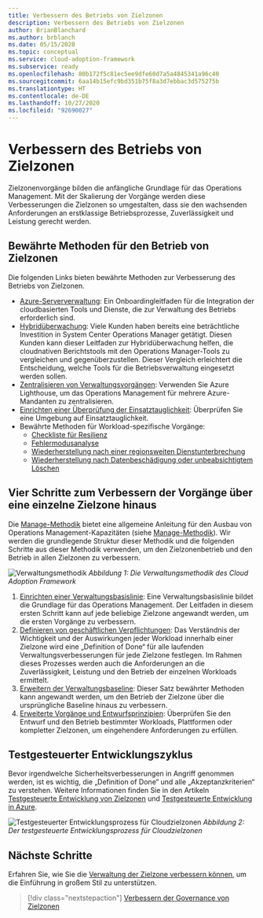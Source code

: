 ```yaml
---
title: Verbessern des Betriebs von Zielzonen
description: Verbessern des Betriebs von Zielzonen
author: BrianBlanchard
ms.author: brblanch
ms.date: 05/15/2020
ms.topic: conceptual
ms.service: cloud-adoption-framework
ms.subservice: ready
ms.openlocfilehash: 80b172f5c81ec5ee9dfe60d7a5a4845341a96c40
ms.sourcegitcommit: 6aa14b15efc9bd351b75f8a3d7ebbac3d575275b
ms.translationtype: HT
ms.contentlocale: de-DE
ms.lasthandoff: 10/27/2020
ms.locfileid: "92690027"
---
```

# <a name="improve-landing-zone-operations"></a>Verbessern des Betriebs von Zielzonen

Zielzonenvorgänge bilden die anfängliche Grundlage für das Operations Management. Mit der Skalierung der Vorgänge werden diese Verbesserungen die Zielzonen so umgestalten, dass sie den wachsenden Anforderungen an erstklassige Betriebsprozesse, Zuverlässigkeit und Leistung gerecht werden.

## <a name="landing-zone-operations-best-practices"></a>Bewährte Methoden für den Betrieb von Zielzonen

Die folgenden Links bieten bewährte Methoden zur Verbesserung des Betriebs von Zielzonen.

- [Azure-Serververwaltung](../../manage/azure-server-management/index.md): Ein Onboardingleitfaden für die Integration der cloudbasierten Tools und Dienste, die zur Verwaltung des Betriebs erforderlich sind.
- [Hybridüberwachung](../../manage/monitor/index.md): Viele Kunden haben bereits eine beträchtliche Investition in System Center Operations Manager getätigt. Diesen Kunden kann dieser Leitfaden zur Hybridüberwachung helfen, die cloudnativen Berichtstools mit den Operations Manager-Tools zu vergleichen und gegenüberzustellen. Dieser Vergleich erleichtert die Entscheidung, welche Tools für die Betriebsverwaltung eingesetzt werden sollen.
- [Zentralisieren von Verwaltungsvorgängen](../../manage/centralize-operations.md): Verwenden Sie Azure Lighthouse, um das Operations Management für mehrere Azure-Mandanten zu zentralisieren.
- [Einrichten einer Überprüfung der Einsatztauglichkeit](../../manage/operational-fitness-review.md): Überprüfen Sie eine Umgebung auf Einsatztauglichkeit.
- Bewährte Methoden für Workload-spezifische Vorgänge:
  - [Checkliste für Resilienz](/azure/architecture/checklist/resiliency-per-service?bc=%2fazure%2fcloud-adoption-framework%2f_bread%2ftoc.json&toc=%2fazure%2fcloud-adoption-framework%2ftoc.json)
  - [Fehlermodusanalyse](/azure/architecture/resiliency/failure-mode-analysis?bc=%2fazure%2fcloud-adoption-framework%2f_bread%2ftoc.json&toc=%2fazure%2fcloud-adoption-framework%2ftoc.json)
  - [Wiederherstellung nach einer regionsweiten Dienstunterbrechung](/azure/architecture/resiliency/recovery-loss-azure-region?bc=%2fazure%2fcloud-adoption-framework%2f_bread%2ftoc.json&toc=%2fazure%2fcloud-adoption-framework%2ftoc.json)
  - [Wiederherstellung nach Datenbeschädigung oder unbeabsichtigtem Löschen](/azure/architecture/framework/resiliency/data-management?bc=%2fazure%2fcloud-adoption-framework%2f_bread%2ftoc.json&toc=%2fazure%2fcloud-adoption-framework%2ftoc.json)

## <a name="four-steps-to-improve-operations-beyond-a-single-landing-zone"></a>Vier Schritte zum Verbessern der Vorgänge über eine einzelne Zielzone hinaus

Die [Manage-Methodik](../../manage/index.md) bietet eine allgemeine Anleitung für den Ausbau von Operations Management-Kapazitäten (siehe [Manage-Methodik](../../manage/index.md)). Wir werden die grundlegende Struktur dieser Methodik und die folgenden Schritte aus dieser Methodik verwenden, um den Zielzonenbetrieb und den Betrieb in allen Zielzonen zu verbessern.

![Verwaltungsmethodik](../../_images/manage/caf-manage.png)
_Abbildung 1: Die Verwaltungsmethodik des Cloud Adoption Framework_

1. [Einrichten einer Verwaltungsbasislinie](../../manage/azure-server-management/index.md): Eine Verwaltungsbasislinie bildet die Grundlage für das Operations Management. Der Leitfaden in diesem ersten Schritt kann auf jede beliebige Zielzone angewandt werden, um die ersten Vorgänge zu verbessern.
2. [Definieren von geschäftlichen Verpflichtungen](../../manage/considerations/business-alignment.md): Das Verständnis der Wichtigkeit und der Auswirkungen jeder Workload innerhalb einer Zielzone wird eine „Definition of Done“ für alle laufenden Verwaltungsverbesserungen für jede Zielzone festlegen. Im Rahmen dieses Prozesses werden auch die Anforderungen an die Zuverlässigkeit, Leistung und den Betrieb der einzelnen Workloads ermittelt.
3. [Erweitern der Verwaltungsbaseline](../../manage/best-practices.md): Dieser Satz bewährter Methoden kann angewandt werden, um den Betrieb der Zielzone über die ursprüngliche Baseline hinaus zu verbessern.
4. [Erweiterte Vorgänge und Entwurfsprinzipien](../../manage/design-principles.md): Überprüfen Sie den Entwurf und den Betrieb bestimmter Workloads, Plattformen oder kompletter Zielzonen, um eingehendere Anforderungen zu erfüllen.

## <a name="test-driven-development-cycle"></a>Testgesteuerter Entwicklungszyklus

Bevor irgendwelche Sicherheitsverbesserungen in Angriff genommen werden, ist es wichtig, die „Definition of Done“ und alle „Akzeptanzkriterien“ zu verstehen. Weitere Informationen finden Sie in den Artikeln [Testgesteuerte Entwicklung von Zielzonen](./test-driven-development.md) und [Testgesteuerte Entwicklung in Azure](./azure-test-driven-development.md).

![Testgesteuerter Entwicklungsprozess für Cloudzielzonen](../../_images/ready/test-driven-development-process.png)
_Abbildung 2: Der testgesteuerte Entwicklungsprozess für Cloudzielzonen_

## <a name="next-steps"></a>Nächste Schritte

Erfahren Sie, wie Sie die [Verwaltung der Zielzone verbessern können](./landing-zone-governance.md), um die Einführung in großem Stil zu unterstützen.

> [!div class="nextstepaction"]
> [Verbessern der Governance von Zielzonen](./landing-zone-governance.md)
